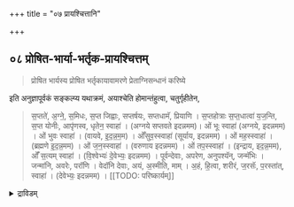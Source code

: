 +++
title = "०७ प्रायश्चित्तानि"

+++
## ०८ प्रोषित-भार्या-भर्तृक-प्रायश्चित्तम्

> प्रोषित भार्यस्य प्रोषित भर्तृकायावामरणे प्रेताग्निसन्धानं करिष्ये 

इति अनुज्ञापूर्वकं सङ्कल्प्य यथाक्रमं, अयाश्चेति होमान्तंहुत्वा, चतुर्गृहीतेन, 

> स॒प्तते॑, अ॒ग्ने॒, स॒मिधः, स॒प्त जिह्वाः, सप्तर्षयः, सप्तधामॅ, प्रियाणि । स॒प्तहोत्राः स॒प्त॒धात्वा॑ य॒ज॒न्ति, स॒प्त योनीः, आपृ॑णस्व, धृतेन॒ स्वाहा॑ । (अग्नये सप्तवते इदन्नमम)। ओं भूः स्वाहा॑ (अग्नये, इदन्नमम) । ओं भुवः स्वाहा॑ । (वायवे, इ॒द॒न्न॒म॒म) । ओँसुव॒स्स्वाहा॑ (सूर्याय, इदन्नमम) । ओं मह॒स्स्वाहा॑ । (ब्रह्मणे इ॒द॒न्न॒मम) । ओं ज॒न॒स्स्वाहा॑ । (वरुणाय इदन्नमम) । ओं तप॒स्स्वाहा॑ । (इन्द्राय, इद॒न्न॒मम), ओंँ स॒त्यम् स्वाहा॑ । (वि॒श्वेभ्यः॑ दे॒वेभ्यः॒ इदन्नमम) । पूर्वन्देवाः, अपरेण, अनुपश्यॅन्, जन्मॅभिः । जन्मा॑नि, अवरेः, परॉणि । वेदॉनि देवाः, अयं, अ॒स्मीति, माम् । अ॒हं, हि॒त्वा, शरीरं, ज॒रसॅः, प॒रस्ता॑त्, स्वाहा॑ । (देवेभ्यः॒ इदन्नमम) ।
[[TODO: परिष्कार्यम्]] 

<details><summary>द्राविडम्</summary>

### 8 தேசாந்தரம் சென்றுள்ள மனைவி-கணவன் இவர்களின் மரணத்தில் ப்ராயச்சித்தம்

ஸங்கல்ப்பம் ப்ரேதாக்னி ஸந்தானத்திற்கு அனுஜ்ஞை, இவைகளைச் செய்து, க்ரமமாக, “அயாச்ச ஹோமம் ஆனதும் சதுர் க்ருஹீதத்தினால் “ஸப்ததே அக்னே" ஸப்த வ்யாஹ்ருதி ஹோமம், பூர்வம் தேவா:, ப்ராணாபாநௌ, மாத்வா விருக்ஷெள, மாத்வா விருக்ஷெள, அக்னேப்யாவர்த்திந், அக்நே அங்கிர:, புநரூர்ஜா, ஸஹரய்யா, அநாஜ்ஞாத த்ரயம் வ்யாஹ்ருதி சதுஷ்டயம், பூர்ணாஹுதி, பரிஷேசனம், ஔபாஸன த்ரவ்ய தானம், ஔபாஸன ஹோமம்.

<details>

> प्राणापानौ, चक्षुः, श्रोत्र॑म् । वाचं, मनॅसि, सम्भृताम् । हि॒त्वा, शरीरं, ज॒रसॅः, प॒रस्ता॑त् । आभूतिं, भूतिं, वयं, अश्ज्ञावाम॒हैस्वाहा॑ । (मनसे इ॒द॒न्न॒म॒म) । मात्वा॑, वृक्षौ, सम्बॉधिष्ठां, मा, माता, पृथि॒वत्वम् । पितॄन्, ह्यत्र, गच्छॉसि, एधॉसं, य॒म राज्ये॒ स्वाहा॑ । (पृथिव्यै इदन्नमम) । मात्वॉ वृक्षौ, सम्बॉधेथां, मां माता, पृथिवी, मही । वैवस्व॒तँहि, गच्छॉसि, यम॒राज्ये॑, विरॉजसि, स्वाहा॑ । (पृथिव्यै इदन्नमम) । अग्ने॑, अभ्यावर्तिन्, अभिनॅः, आवॅर्तस्व, आयु॑षा, वर्च॑सा, स॒न्या, मे॒धया॑, प्र॒जया॑, धनेन, स्वाहा॑ । (अ॒ग्नये, अभ्यावर्तिने इदन्नमम) । अग्ने॑ अ॒ङ्गरः, श॒तन्ते॑ स॒न्तु, आवृतः, स॒हस्र॑न्ते, उपावृतः । तासां, पोषस्य, पोषे॑ण, पुनॅर्नः, न॒ष्टं, आक्रॅधि, पुनॅर्नः, र॒यिं, आकृधि, स्वाहा॑ । (अग्नये, अभ्यावर्तिने इदन्नमम) । पुनॅरूर्जा निवॅर्तस्व, पुनॅरग्ने, इ॒षायुषा । पुनॅर्नः, पाहि, वि॒श्वत॒स्स्वाहा॑ । (अग्नये, अभ्यावर्तन॑ इ॒दन्नमम) । सहर॒य्या, निवॅर्तस्व, अग्ने॑, पिन्वॅस्व, धारया । वि॒श्वफ्स्निया, वि॒श्वतः, परि, स्वाहा॑ । (अग्नये, अभ्यावर्तिने इदन्नमम) । 
[[TODO: परिष्कार्यम्]]

अनाज्ञात त्रयं – व्याहृति चतुष्टयं । श्रीविष्णवे स्वाहा । समन्त मप्रदक्षिणं परिषिच्य औपासनद्रव्य प्रतिनिधित्वेन किञ्चिद्धिरण्यं दत्वौपासनं जुहुयात् ॥

## ०९ रजस्वला-सूतिका-भर्तृ-मरण-प्रायश्चित्तम्

> म्रियमाणस्य चेद्भार्या सूतिकर्तुमतीतुवा ।  
दुर्गां मनस्वतीं हुत्वा ततस्तन्तुमतीमृचम् ।  
उद्बुध्यस्व त्रयस्त्रिंश द्व्याहृत्याच समस्तया ।  
व्याहृत्या त्रिरनाज्ञातं महाव्याहृतिभिस्तथा ।  
अप पाप्मानमिति द्वाभ्यां जुहुयाच्च विशेषतः ।  
हुत्वा चतुर्गृहीतेन सर्पिषाऽथास्य संस्क्रिया ॥

प्रयोगः 

> रजस्वला (सूतिका) भर्तृ मरण प्रायश्चित्त पूर्वकं प्रेताग्निसन्धानं करिष्ये 

इति सङ्कल्प्य अयाश्चेति होमानन्तरं चतुर्गृहीतं गृहीत्वा (अस्मिन्कर्मणि सर्वं चतुर्गृहीतेनैव)

> जा॒तवे॑दसे, सु॒न॒वा॒म॒, सोमं, अ॒रातीय॒तः, निदहाति (निजॅहाति) वेदॅः । सनॅः पर्षत्, अति दुर्गाणि, विश्वा॑ नि॒वेव, सिन्धु॑, दुरि॒तात्य॒ग्निः स्वाहा॑ । (अग्नये जातवेदसे इदन्नमम) । मनोज्योतिः, जुषंतां, आज्यं, विच्छिन्नं, य॒ज्ञं, समि॒मं, दधातु । याइष्टाः, उषसॅः, निम्रुचश्च, तास्सन्दधामि, ह॒विषा॑, घृ॒तेन॒ स्वाहा॑ । (मनसे, ज्योतिषे इदन्नमम) । तन्तुं, त॒न्वन्, रजॅसः, भानुं, अन्विहि, ज्योतिष्मतः, प॒थो रॅक्ष, धि॒याकृतान् । अनुल्बणं, व॒यत॒, जोगुवां, अपॅः, मनुर्भव, जनयॅ, दैव्यं, जनं, स्वाहा॑ । (अग्नये तन्तुमते इदन्नमम) । उद्बुध्यस्व, अग्ने प्रति जागृहि, एनं, इष्टा पूर्ते, सँसृजेथां, अ॒यञ्च । पुनः, कृ॒ण्वँस्त्वा॑ पि॒तरं, युवॉनं, अ॒न्वाताँसीत्, त्वयि, तन्तुं, ए॒तं, स्वाहा॑ । (अग्नये तन्तुमते इदन्नमम) ॥ त्रयॅस्त्रिँशत्, तन्तँवः, येवितत्निरे, यइमं, यज्ञं, स्व॒धया, ददन्ते, तेषां छिन्नं, प्रत्ये॒तत्, दधामि॒, स्वाहा॑, घ॒र्मः, दे॒वान्, अप्ये॑तु, स्वाहा॑ । (अग्नये तन्तुमते इदन्नमम) । भूरादि चतुष्टयं । अनाज्ञात त्रयं । भूग्नये॑ च पृथि॒व्यैचॅ, महते च॒ स्वाहा॑ । (अग्नये महते इदन्नमम) । भुवॅः, वायवे च, अन्तरिक्षाय च, मह॒ते चॅ, स्वाहा॑ । (वायवे महते, इदन्नमम), सुवॅरादित्यायॅ च, दि॒वे चॅ, म॒ह॒ते च॒ स्वाहा॑ । (आदित्याय, महते इदन्नमम) । भूर्भुवस्सुवॅः च॒न्द्रमॅसेच, नक्षत्रेभ्यश्च, दि॒ग्भ्यश्च, म॒ह॒ते च॒ स्वाहा॑ । (प्रजापतये महते, इदन्नमम) । अपॅ पा॒प्मानं, भरॅणीः, भरन्तु । तद्य॒मः, राजा॑, भगवान्, विचॅष्टां । लो॒कस्यॅ, राजा॑, मह॒तः, महान् हि । सुगन्नँः, पन्थां, अभयं, कृ॒णोतु॒ स्वाहा॑ । (यमाय, इदन्नमम) । यस्मिन्, नक्षत्रे, यम एति, राजा॑ । यस्मिन्नेनं, अभ्यर्षिञ्चन्त, देवाः । तदस्य, चित्रं, ह॒विषा, यजाम । अपॅपाप्मानं, भरॅणीः, भर॒न्तु । स्वाहा॑ । (यमायेदं—नमम) । 
[[TODO: परिष्कार्यम्]]

प्रायश्चित्तहोमार्थं अनाज्ञातत्रयं व्याहृति चतुष्टयञ्च पूर्णाहुतिं च हुत्वा होमं परिसमाप्य औपासनं जुहुयात् । सूतिका भर्तृका प्रायश्चित्तमपि इत्थमेव । 

<details><summary>द्राविडम्</summary>

### 9 ரஜஸ்வலை, ப்ரஸவித்தவள் இவர்களின்

பர்த்தா மரணத்திற்குப் பிராயச்சித்தம் ப்ரேதாக்னி ப்ரேதாக்னி ஸந்தானத்திலேயே ரஜஸ்வலா, பர்த்ரு மரண ப்ராயச்சித்தபூர்வகம். அவ்விதம் ஸுகாபர்த்ரு மரண ப்ராயச்சித்த பூர்வகம் ப்ரேதாக்னி ஸந்தானம் கரிஷ்யே ஸந்தானம் போல 'அயாச்ச" ஹோமத்திற்குப் பிறகு சதுர்க்ருஹீதம் (இந்தப் பிராயச்சித்தத்தில் எல்லா சதுர்க்ருஹீதத்தினால்தான்) ஜாதவேதஸே, தந்துந்தந்வந், உத்புத்யஸ்வ, த்ரயஸ்த்ரிம்சத், பூராதிசதுஷ்டயம், அநாஜ்ஞாத த்ரயம், பூரக்நயே a பிருதிவ்யைச என்கிற மஹாவ்யாஹ்ருதிகள், அப்பாப்மாநம், யஸ்மிந்நக்ஷத்ரேஹோமங்களுமே மநோஜ்யோதி:,
இதுவரை எல்லாமே சதுர்க்ருஹீதம். ப்ராயச்சித்த ஹோமத்திற்காக அநாஜ்நாதத்ரயம்-வ்யாஹ்ருதி சதுஷ்டயம் ஒளபாஸன த்ரவ்ய தானம், ஔபாஸன ஹோமம். Him .

<details>

## १० पर्युषित-प्रायश्चित्तम्

> मरण दहनयोरन्तरा पञ्चविंशति घटिका व्यवधाने पर्युषितत्वम् ।  
रात्रौ ब्राह्म मुहूर्तात्पूर्वं मृतस्य पूर्वोक्तव्यवधानाभावेऽपि पर्युषितत्वम् ॥

> याम्य पैतृकमन्त्राभ्यां वैश्वदेवेन वैतिलान् ।  
व्यस्ताभिश्च समस्ताभिर्हुत्वा व्याहृतिभिर्दहेत् ॥ 

कृच्छ्राचरणं चरित्वा, पञ्चगव्येन प्रक्षाल्य पावमानेन, अभिषिच्य तिलहोमं कुर्यात् ॥

प्राणानायम्य, प्राचीनावीती, सङ्कल्प्य ... प्रीत्यर्थं ...

> गोत्रस्य ... शर्मणः ममपितुः प्रेतस्य पर्युषितत्वेन, यो दोषः समजनि तद्दोष परिहारार्थं पर्युषितप्रायश्चित्तं, करिष्ये । 

> तत्काले कृच्छ्राचरणञ्च करिष्ये । 

कृच्छ्रत्रयं चरित्वा, पञ्चगव्य सम्मेलनं कृत्वा, कलशे (पत्र पुटे) वरुण मावाह्य 

> पवॅमान॒स्सुव॒र्जनः । प॒वित्रे॑ण॒ विचॅर्षणिः । यः पोता सपुँनातुमा । पुनन्तु॒मादेव ज॒नाः । पुनन्तुमनॅवोधिया । पुनन्तुविश्व आ॒यवॅः । जातवेदः प॒वित्रवत् । प॒वित्रे॑ण पुनाहिमा । शुक्रेण देव दीद्यत् । अग्ने॒क्रत्वा॒ क्रतूँरनु । यते॑ पवित्रमर्चिर्षि। अग्ने विततमन्तरा । ब्रह्म॒तेनॅ पुनीमहे । उ॒भाभ्या॑न्देवसवितः । प॒वित्रे॑ण सवेनॅ च । इ॒दं ब्रह्म पुनीमहे । वैश्वदेवीपुँनती दे॒व्यागा॑त्। यस्मै॑ ब॒ह्वीस्तनुवों वीतपृष्ठाः । तया मदन्तस्सध॒माद्ये॑षु । वयँस्यॉम पतॅयो रयीणाम् । वैश्वानरोरश्मिभिर्मा पुनातु । वातः प्रा॒णेने॑षि॒रोमॅयो॒ भूः । द्यावॉ पृथिवी पयसापयोंभिः । ऋतावॅरी यज्ञिये मा पुनीताम् । बृहद्भिस्सवि॒तस्तृभिः । वर्षिष्ठैर्देवमन्मॅभिः । अग्नेदक्षैः पुनाहिमा । येनॅ दे॒वाअपुँनत । येनापो॑दि॒व्यङ्कशॅः । तेन दि॒व्येन॒ ब्रह्म॑णा । इ॒दं ब्रह्मं पुनीमहे । यः पवमानीर॒ध्येति । ऋषि॑भि॒स्सम्भृतँरस॑म्। सर्वँस पूत मॅश्ज्ञाति । स्व॒दि॒तं त॒रिश्वे॑ना । पावमानीर्योअध्येति । ऋषि॑भि॒स्सम्भृ॑तँरस॑म् । तस्मै सरस्वतीदुहे । क्षीरँसर्पिर्मधूँदकम् । पाव॒मानीस्स्व॒स्त्ययॅनीः । सुदुघाहि पयॅस्वतीः । ऋषि॑भि॒स्सम्भृतो रसॅः । ब्राह्मणेष्वमृतँऽहितम् । पावमानीर्दिशन्तुनः । इमंल्लोकमथो अमुम् । कामान्थ्समॅर्धयन्तुनः । देवीर्देवैस्समाभृताः । पा॒व॒मानीस्स्व॒स्त्ययॅनीः । सुदुघाहिघृत॒श्च॒तः । ऋषि॑भि॒स्सम्भृतो रसॅः । ब्राह्म॒णेष्व॒मृतँहि॒तम् । येन दे॒वाः प॒वित्रे॑ण । आ॒त्मान पुनते॒ सदा॑ । तेन स॒हस्रं धारेण । पाव॒मान्यः पुँनन्तुमा । प्राजा॒प॒त्यं प॒वित्र॑म् । श॒तोद्यामँ हिर॒ण्मय॑म् । तेनब्रह्म विदो॑ व॒यम् । पूतं ब्रह्मं पुनीमहे । इन्द्र॑स्सुनीती स॒हमाॅपुनातु । सोमॅस्स्व॒स्त्या वरु॑णस्स॒मीच्या॑ । य॒मो राजा॑ प्र॒मृ॒णाभिःपुनातु मा । जात वेदा मोर्जयन्त्या पुनातु ॥ 
[[TODO: परिष्कार्यम्]]

वरुणमुद्वास्य शवसमीपं गत्वा पञ्चगव्येन प्रक्षाल्य पावमान घटजलेन कुशाग्रै रभिषिच्य, अपरेणाग्निमुपविश्या प्रदक्षिणं परिषिच्य । तिलैर्जुहुयात् ॥ यमः, दाधार, पृथिवीं, यमोद्यां, उत सूर्यः । यमः सर्वमृत्युः, तेन, प्राणानां, वायूनां, स्वाहा । (यमाय इदन्नमम) । 

> उशन्तस्त्वा, निधीमहि, उशन्तः, समिधीमहि । उ॒शन्, उशतः, आवॅह, पि॒तॄन्, ह॒विषै, अत्तवे, स्व॒धा नॅमः, स्वाहा॑ । (पि॒तृभ्यः, इदन्नमम) उप अपउपस्पृश्य प्राची विश्वे॑दे॒वस्यॅ,ने॒तुः, मर्तंः, वृणीत॒, स॒ख्यं, विश्वे॑, रायः इ॒षुध्यसि, द्यु॒म्नं, वृ॑णी॒त॒, पुष्यसे, स्वाहा॑ । (विश्वेभ्यः देवेभ्यः॒ इदं नमम) । ओं भूः स्वाहा॑ । (अग्नये इदन्नमम) । ओं भुव॒स्स्वाहा॑ । (वायवे इदन्नमम) । ओँ सुव॒स्स्वाहा॑ । (सूर्याय इदन्नमम) । ओंभूर्भुवस्सुवस्स्वाहा॑ । (प्रजापतये इदन्नमम) अप्रदक्षिणं परिषिञ्चेत् ॥

<details><summary>द्राविडम्</summary>

### 10 பர்யுஷித ப்ராயச்சித்தம்

மரணத்திற்கும் தஹநத்திற்கும் 25 நாழிகை (அதாவது 10 மணி) இடைவெளி ஏற்படுமாகில் பர்யுஷித ப்ராயச்சித்தம் செய்ய வேண்டும். அவ்விதம் விடியற்காலையில் "பிராம்ம முஹுர்த்தம்' என்று சொல்லப்படுகிற (விடியற்காலை 4 மணி அளவில்) நேரத்திற்கு முன்னதாக மரணம் ஸம்பவித்திருக்குமாகில் மேலே குறிப்பிட்டுள்ள இடைவெளிக்கு முன்பாகவே ஸம்ஸ்காரம் நடக்குமாகிலும் பர்யுஷித ப்ராயச்சித்தம் உண்டு. ஸங்கல்ப்பம், கிருச்ரத்ரயம், பஞ்சகவ்ய ஸம்மேளனம் செய்து, தொன்னை ஜலத்தில் 'பவமாந:' என்கிற அநுவாகத்தை ஜபித்து எடுத்துக் கொண்டு பஞ்ச கவ்யத்தினால் சவத்தை நன்றாக நனைத்து பவமாந

20


दहनदिनकत्यं

21

செய்வித்து, மந்திர ஜலத்தினால் அபிஷேகம் அக்நியில் (அப்ரதக்ஷிண பரிஷேசனம்) யமோ தாதார, உசந்த:, விச்வேதேவஸ்ய, வ்யாஹ்ருதி சதுஷ்டயம் இந்த ஏழு ஆஹுதிகளையும் திலத்தினால் ஹோமம் செய்து அப்ரதக்ஷிண பரிஷேசனம் செய்ய வேண்டும்.

<details>

## ११ जलमलोत्सर्गे पूती-गन्धे वा

मरण-समये भयाज् जलमलोत्सर्गे पूती-गन्धे वा प्रायश्चित्तम्॥

मरण समये भयादिना जल मलोत्सर्गेण आर्द्री भूते रोगादिना पूतीगन्धेवा गोमयवारिणा स्नापयित्वा शुद्धजलेन, प्रक्षाल्य गन्धोदकेन सेचयित्वा गोदानं कृच्छ्रत्रयञ्चकुर्यात् । प्रतिनिमित्तं कृच्छ्रत्रयं कुर्यात् । 

<details><summary>द्राविडम्</summary>

### 11 மரண சமயத்தில்
பயத்தினால் மூத்திரம், மலம் இவைகளை விட்டிருந்தாலும், இயற்கையினாலேயே வியாதியினால் துர்நாற்றம் எடுக்கப்பட்டிருந்தாலும் அதற்கான பிராயச்சித்தம்

பசும் சாணி ஜலத்தினால் ஸ்னானம் செய்வித்து நல்ல ஜலத்தினால் அலம்ப, சந்தன ஜலத்தினால் தெளிக்கப்பட்டு இதற்குப்

ஒவ்வொரு தோஷத்திற்கும் 3-3

பிராயச்சித்தமாக கோதானம் க்ருச்ரங்களையும் செய்து கர்மாவைத் தொடர வேண்டும்.

<details>

## १२ दक्षिणायन--कृष्ण-पक्ष--निशि-मरण-प्रायश्चित्तम्

> दक्षिणायने कृष्ण पक्षे निशिवा मरणे सति तत्प्रायश्चित्तार्थं कृच्छ्रा चरणं करिष्ये । 

"तासूर्या चन्द्रमसा" इति षड्भिश्चोष्यामि । दक्षिणायने मरण सम्भवेन यो दोषः, समजनि तद्दोष परिहारार्थं प्राजापत्य कृच्छ्रप्रत्याम्नायं यत्किञ्चिद्धिरण्यं श्रीवैष्णवाय सम्प्रददे ॥

अग्निमप्रदक्षिणं परिषिच्य। प्रत्येकं चतुगृहीतेन जुहुयात्। तासूर्यां चन्द्रमसा॑, वि॒श्व॒भृत्तँमा, म॒हत् । तेजॅः, वसुमत्, राजतः, दि॒वि । सामा॑त्माना, च॒र॒तः, स॒म॒ च॒रिणा॑। ययो॑ः, व्र॒तं, न म॒मे, जातु॒, दे॒वयो॑ः, स्वाहा॑ । सूर्या चन्द्रमोभ्यां इदं न मम । उभावन्तौ परियातः, अभ्यो॑ दि॒वो न, र॒श्मीन्, त॒नुतः, व्यँर्णवे। उभा भुवन्ती, भुइँना, कविक्रेत् । सूर्यान, च॒न्द्रा, चरतः, ह॒तामॅती, स्वाहा॑ । सूर्या चन्द्रमोभ्यां, इदन्नमम। पती॑द्यु॒मत् वि॒िश्वविदा॑, उ॒भा, दि॒वः सूर्यांाँ उभा, चन्द्रमॅसा, विचक्षणा। विश्ववाँरा, वरिवोभा, वरे॑ण्या। तानऽवतं, मति॒मन्त, महि॑व्र॒ता, स्वाहा॑ । सूर्या चन्द्रमोभ्यां, इदन्नमम। वि॒श्ववपॅरी, प्रतरॅणा, तरन्ता। सुव॒र्विदा॑ ह॒शये॑, भूरिँरश्मी । सूर्याहि, च॒न्द्रा, बसुँ, त्वेष दर्शता । मनस्विनोभा, अनॅचरतः, नु॒सन्दवं, स्वाहा॑। सूर्या चन्द्रमोभ्यां, इदन्नमम । अ॒स्यश्रवॅः न॒घँः, स॒प्त, 



26

27

बभ्रति॒। द्यावा॑, क्षामाॅ पृथिवी, दर्शतं वपुः । अ॒स्मे, सूर्या च॒न्द्र॒मसा॑, अ॒भि चक्षै। श्र॒द्धे, कमि॑न्द्र चरतः, वि॒च॒र्तुरम्, स्वाहा॑ । सूर्या चन्द्रमोभ्यां इदन्नमम । पूर्वाप॒रं, चरतः, मा॒ययै॒तौ । शिश॑, क्रीडॅन्तौ, परियातः, अ॒ध्व॒रम्। विश्वा॑न्य॒न्य, भुवॅना, अ॒भिष्टि॑ ऋ॒तून॒न्यः वि॒दत्, जा॒ाय॒ते॒, पुनँः, स्वाहा॑। सूर्या चन्द्रमोभ्यां इदन्नमम ॥ अप्रदक्षिणं परिषिञ्चेत्। एवमेव कृष्णपक्षे मरणे, निशि मरणेऽपि च कृच्छ्राचरणं प्रायश्चित्त होमञ्चकुर्यात् ॥ "

<details><summary>द्राविडम्</summary>

### 12 தக்ஷிணாயந, கிருஷ்ணபக்ஷ நிசி மரணத்தில் பிராயச்சித்தம்

தக்ஷிணாயநே மரணேந யோதோஷ: ஸமஜநி என்பதாக கிருச்ரம், ப்ரத்யேகம் சதுர்க்ருஹத்தினால் தாஸூர்யா சந்த்ரமஸா என்கிற ஆறு ஆஹுதிகள். இதுவேதான் கிருஷ்ண பக்ஷ மரணத்திலும், ராத்ரி மரணத்திலும்.

22


दहनदिनकत्यं

23

<details>

## १३ सर्पहत-प्रायश्चित्तम्

सर्पहते – प्राणानायम्य, प्राचीनावीती, ममपितुः प्रेतस्य मरण काले सर्प (दंश) हतत्वेन यो दोषस्समजनि, तद्दोष परिहारार्थं प्राजापत्य कृच्छ्र प्रत्याम्नायं यत्किञ्चिद्धिरण्य दानं करिष्ये । हिरण्यदानं कृत्वा उपवीती प्राणायामं कृत्वा प्राचीनावीती ... प्रीत्यर्थं ... गोत्रस्य ... शर्मणः ममपितुः प्रेतस्य सर्प दंश प्रायश्चित्तहोमं करिष्ये अग्नि मप्रदक्षिणं परिषिच्य प्रत्येकं चतुर्गृहीतेन जुहोति । नमाँ अस्तु, सर्पेभ्यँः, येकेचँ, पृथि॒वी मनुँ । ये अ॒न्तरिँक्षे, येदि॒वि, तेभ्यँः, स॒र्पेभ्यँः, नम॒स्स्वाहा॑ । सर्पेभ्यः॑ इ॒द॒न्न॑म॒म । येँऽदः, रोचने, दिवः, येवा॑, सूर्य॑स्य, रश्मिषुँ । येषँ म॒फ्सु, सदँः, कृतं, तेभ्यँः, सर्पेभ्यँः, नम॒स्स्वाहा॑ । सर्पेभ्यः इदन्नमम । या इषँवः, यातु 


धानॉनां, ये॒वा॑, वन॒स्पतीँन्, अनूँ । ये वा॑, अव॒टेषुँ, शेरँते, तेभ्यँः, सर्पेभ्यँः, नम॒स्स्वा॑हा॒ । सर्पेभ्यः इ॒द॒न्नमम । अप्रदक्षिणं परिषिञ्चेत् । सर्पहत दोष निवृत्त्यर्थं सर्प प्रतिमादानं करिष्ये । तत्प्रतिनिधित्वेन वा यत्किञ्चिद्दद्यात् सर्पहत दोष निवृत्यर्थं गोदानं गोप्रतिनिधियत्किञ्चिद्धिरण्यदानं वा कुर्यात् ॥

<details><summary>द्राविडम्</summary>

### 13 ஸர்ப்ப ஹதத்தில்

பாம்பு கடித்து இறக்க நேரிட்டால், க்ருச்ர தானம் செய்து, ஹோமத்திற்கு ஸங்கல்ப்பம் செய்து கொண்டு அப்ரதக்ஷிண பரிஷேசனம் செய்து ப்ரத்யேகம் சதுர்க்ருஹீதத்தினால் நமோ அஸ்து ஸர்ப்பேப்ய:, யேத:, யா இஷவ: என்கிற 3 ஆஹுதிகள் ஹோமம், பரிஷேசனம், ஸர்ப்ப ப்ரதிமா தானம் அல்லது அதற்குப் பிரதிநிதியாக ஹிரண்யதானம், அவ்விதமே கோதானம் அல்லது அதற்குப் பிரதிநிதியாக ஹிரண்யதானம்.


दहनदिन कृत्यं


दहनदिन कृत्यं

<details>

## १४ पशुभिर्हते प्रायश्चित्तम्

उपवीती, प्राणानायम्य, प्राचीनावीती ... गोत्रस्य ... शर्मणः, मम पितुः प्रेतस्य पशुना, पशुभिर्वा हतत्वेनं यो दोषस्समजनि तद्दोष परिहारार्थं यत्किञ्चिद्धिरण्यदानं प्रायश्चित्त होमञ्चकरिष्ये । हिरण्यदानं कृत्वा, अप्रदक्षिणं परिषिच्य प्रत्येकं चतुर्गृहीतेन आगावँः अ॒ग्मन्, उत, भ॒द्रं, अक्रन् । सीदॅन्तु, गोष्ठे, र॒णयॅन्तु, अ॒स्मे । प्र॒जावॅतीः, पुरुरूपा॑ः, इ॒हस्युः । इन्द्रॉय, पूर्वीः, उ॒षसॅः, दुहॉनाः । स्वाहा॑ । गोभ्यः इ॒द॒न्नमम । 

इन्द्रँः, यज्वँने, पृण॒ते चॅ, शिक्षति॒ । उपेद्दँदाति, नस्वं मुँषायति । भूर्यो भूयः, रयिमिदॅस्य, वर्धयॅन्, अभिँन्ने, खिल्ले, निदँधाति, देवयुं स्वाहा॑ । गोभ्यः इदन्नमम ॥ अप्रदक्षिणं परिषिञ्चेत् ॥

<details><summary>द्राविडम्</summary>

### 14 பசு அல்லது பசுக்கள் இவைகளால் மரணம் நேரிட்டால்

க்ருச்ரம், ஸங்கல்ப்பம், இதற்காக ப்ரத்யேகம் சதுர்க்ருஹீதத்தினால் ஆகாவோ அக்மந், இந்த்ரோயஜ்வநே என்கிற இரண்டு ஆஹுதிகள் ஹோமம்.

<details>

## १५ दंष्ट्रिभिर्हते प्रायश्चित्तम्

उपवीती - प्राणानायम्य - प्राचीनावीती ... गोत्रस्य ... शर्मणः, मम पितुः प्रेतस्य मरण काले दंष्टिभिः, हतत्वेन योदोषस्समजनि तद्दोष परिहारार्थं यत्किञ्चिद्धिरण्यदानं, प्रायश्चित्तहोमञ्च करिष्ये । हिरण्यं दत्वा, अप्रदक्षिणं परिषिच्य प्रत्येकं चतुर्गृहीतेन जुहुयात् । दँष्ट्राभ्यां मलिम्लॅन्, जंभ्यैः, तस्कॅरान्, उ॒त । हर्नूभ्यां, स्ते॒नान्, स्ते॒नान्, भगवः, ताँस्त्वङ्खाँद, सुखॉदितान्, स्वाहा॑ । अग्नये इदन्नमम । ये जनेँषु, मलिम्लॅवः, स्तेनासॅः, तस्कँराः, वने॑ । ये कक्षेँषु, अघायवॅः, ताँस्ते दधामि, जम्भॊयोः स्वाहा॑ । अग्नये इदन्नमम । अप्रदक्षिणं परिषिञ्चेत् ॥ 

<details><summary>द्राविडम्</summary>

### 15 கொம்பு உள்ள பிராணிகள் குத்தி கொலை செய்யப்பட்ட விஷயத்தில்

ஹிரண்ய தானம். ஸங்கல்ப்பம். ப்ரத்யேகம் சதுர் க்ருஹீதத்தினால் “தம்ஷ்ட்ராப்யாம் மலிம்லூந்”, “யே ஜநேஷு” என்கிற இரு மந்திரங்களால் ஹோமம்.

<details>

## १६ अफ्सुमृते प्रायश्चित्तम्

उपवीती प्राणानायम्य, प्राचीनावीती गोत्रस्य शर्मणः, मम पितुः प्रेतस्य अफ्सु मरण सम्भवेन योदोषः समजनि तद्दोष परिहारार्थं यत्किञ्चिद्धिरण्यदानं प्रायश्चित्त होमञ्च करिष्ये । हिरण्यं दत्वा, अग्निमप्रदक्षिणं परिषिच्य प्रत्येकं चतुर्गृहीतेन जुहुयात् । इ॒मम्मे॑, व॒रुण॒, श्रुधि॒ हवं, अ॒द्याचॅ, मृडय। त्वामे॑व॒स्युः, आचॅके स्वाहा॑ । वरुणाय इ॒दन्नमम ।



29


अपरप्रयोगः

" तत्त्वॉयामि, ब्रह्मणा, वन्दमानः तदाशा॑स्ते, यजॅमानः हविर्भिः । । अर्हेडमानः, वरुण, इ॒हबोंधि, उरुँ शट्स, मानः, आयुः, प्रमोषीः, स्वाहा॑। वरुणाय॒ इदन्नमम । अप्रदक्षिणं परिषिञ्चेत् ॥ 

### 16 ஜலத்தில் மரணம் நேர்ந்தால்

ஸங்கல்ப்பம். க்ருச்ரம். ப்ரத்யேகம் சதுர்க்ருஹீதேந ஹோமம். இமம் மே வருண, தத்வயாமி என்ற இரு ஆஹுதிகள்.

## १७ अशनि-हत-प्रायश्चित्तम्

... उपवीती प्राणानायम्य प्राचीनावीती गोत्रस्य शर्मणः मम पितुः प्रेतस्य अशनिहतात्, मरण सम्भवेन योदोषः समजनि तद्दोष परिहारार्थं यत्किञ्चिद्धिरण्यदानं प्रायश्चित्तहोमं च करिष्ये। हिरण्यदानं कृत्वाऽग्निमप्रदक्षिणं परिषिच्य चतुर्गृहीतेनाज्येन, मूर्धानं, दि॒वः, अर॒तं, पृथि॒व्याः, वैश्वानरं, ऋ॒तायें, जातं, अग्निं । ह॒विं, स॒म्राज॑, अतििथं, जनॉनां, आसन्ना, पात्रं, ज॒नय॒न्त॒, दे॒वाः स्वाहा॑ । अग्नये वैश्वानराय, इदन्नमम। अप्रदक्षिणं परिषिञ्चेत् ॥ f ...


### 17 இடியினால் மரணம் நேர்ந்தால்

ஸங்கல்ப்பம். கிருச்ரம். சதுர் க்ருஹீதத்தினால் “மூர்த்தாநம்" என்கிற ஒரு மந்திரத்தினால் ஹோமம்.

## १८ रजस्वला-सूतिकयोर् मरणे प्रायश्चित्तम्

रजस्वला सूतिकयोर्मरणे ब्राह्मणानुज्ञापूर्वकं प्रायश्चित्तं कुर्यात् । गोत्रायाः नाम्न्याः मम मातुः प्रेतायाः सूतिकात्वे (रजस्वलात्वे) मरणेन

योदोषः समजनि तद्दोष परिहारार्थं चान्द्रायण त्रय, प्राजापत्य, वारुण, 





30


31

दहनदिन कृत्यं

तीर्थ कृच्छ्र प्रत्याम्नायं यत्किञ्चिद्धिरण्यदानं, पुण्यमन्त्रैः, स्नापनं, मन्त्रादि मन्त्रैर्होमञ्च करिष्ये । इति संङ्कल्प्य, शुद्धोदक, पञ्चगव्य, गोमूत्र, कुशोदकैः पृथक्-पृथक् नापयित्वा कुम्भं प्रतिष्ठाप्य वरुण मावाह्य संपूज्य जपार्थमृत्विजो वृणुयात्। ऋत्विग्भिर्जप्या मन्त्राः ॥ यदन्ति॒ यच्च॑ दूरके भ॒यं वि॒िन्दतमामि॒ह । पव॑मान वितर्जहि ॥ पव॑मानस्सो अद्यर्नः पवित्रे॑ण विच॑र्षणिः। यः पो॒ता सपु॑नातुनः ॥ यत्ते॑प॒वित्र॑म॒र्चिष्यग्ने॒ वित॑तमन्त॒रा। ब्रह्म॒ तेन॑ पुनीहिनः ।

यत्ते॑ प॒वित्र॑ मर्च॒वदग्ने॒ तेन॑ पुनीहिनः । ब्र॒ह्म॒ स॒वैः पु॑नीहिनः ॥ उ॒भाभ्या॑न्देवसवितः प॒वित्रे॑ण स॒वेन॑ च । मां पु॑नीहि वि॒श्वत॑ः॥ त्रि॒भिष्ट्वन्दे॑व सवित॒र्वषि॑ष्ठैस्सोम॒ धाम॑भिः । अग्ने॒ दक्षैः पुनीहिनः ॥ पु॒नन्तु॒मान्दे॑वज॒नाः पु॒नन्तु॒ वस॑वोधि॒या। विश्वे॑ देवाः पुनीत मा॒ा जात॑वेदः पुनी॒हि मा॑॥

कय न॑श्च॒त्र आव दूतीस॒दावृ॑ध॒स्सरवा॑ । कया॒शचि॑ष्ठयावृता ॥ आपो॑ अ॒स्मान्मा॒ातरॅश्शु॒न्धन्तु घृ॒तेनॅनोघृत॒पुर्वैः पुनन्तु विश्वे॑म॒स्मत्प्रवॅहन्तु रि॒प्र मुदा॑भ्य॒श्शु॒चि॒रापूत ऍमि॥ आपोहिष्ठा मॅयोभुव॒स्तानँ ऊर्जेदँधातन। म॒हेरणॉय॒ चलॅसे॥ योवॅश्श॒िवतॅम॒ोरस॒स्तस्यॅ भाजयते॒हनँः । उ॒श॒तीरि॑व मा॒तरॅः॥ तस्मा॒ अरॅङ्गमामवो यस्यक्षयॉयजिन्वॅथ। आप जनयँ थाचनः॥



अपरप्रयोगः

हिरॅण्यवर्णाश्शुचॅयः पावका यार्से जातः कश्यपो यास्विन्द्रैः । अग्निं या गर्भं दधिरे विरूपा स्तान आपश्श स्योना भवन्तु । यासा राजा बरु॑णो॒ याति॒ मध्ये॑सत्यानृते अॅवपश्यञ्जनानाम् । मधुश्रुतश्शुचॅयो याः पाॅव॒कास्तान आप॒श्शऽस्योना भ॑वन्तु ॥ यासा॑न्दे॒वादि॒विकृण्वन्तं भक्षं या अ॒न्तरि॑क्षे बहुधा भवन्ति । याः पृ॑थि॒वीं पयॅसोन्दन्तं॑ शु॒क्रास्तान॒ आपश्शुस्योना भँवन्तु । शिवेनॅमा चक्षुषा पश्यतापवियाँ त॒नुवोपॅस्पृशत॒त्वचॅम्मे। सर्वांअग्नी रॅपसुषहुबेवो मयि॒वर्चो बल मोजोनिर्धेत्त॥ पवॅमान॒स्सुवर्जन इत्यनुवाकः पर्युषित प्रायश्चिते द्रष्टव्यः ॥ उदु॒त्त॒मं वॅरु॑ण॒पाशॅ म॒स्म दवाँधमं विमॅध्यमॲथाय। अथो॑ व॒यमा॑दित्य व्र॒ते तबानॉगसो अदि॑ितयेस्याम ॥ अस्तम्भ्राद्यामृषभो अ॒न्तरि॑क्षममँमीत बरि॒मार्णं पृथि॒व्या आसी॑द॒विश्वा भुवनानि सम्राविश्वेत्तानि॒ वरु॑णस्य व्र॒तानँ॥ यत्किञ्चेदं वॅरुण॒ दैव्ये॒ जने॑ऽभिद्रोहं मॅनुष्याश्चरॉमसि। अचँत्यत्तव॒ धर्मां युयोपम मान॒स्तस्मा॒ादेनॅसोदेवरीरिषः। ऋ॒त॒वासो यद्रो॑रि॒पुर्नीवि यद्वाघाँ सत्य मु॒तयन्नवि॒द्म । सर्वाताविष्यँ शिथिरेवॅदेवाथॉतेस्यामवरुण प्रियासः ॥ अवॅतेहेडों वरुण नमोभिख य॒ज्ञेभि॑रीमहे ह॒बिभँः॥ क्षयॅन्न॒स्मभ्यॅमसुर प्रचेतो राज॒न्नेनॉसिशिश्रथः कृतानिँ। तत्व यामि॒िब्रह्म॑णा वन्द॑मान॒स्तदाशा॑स्ते॒ यजॅमानोह॒विभिः।

दहनदिन कृत्यं

अहेडमानो वरुणेहबोध्युरूँश समान आयुः प्रमोषीः ॥ पुंसूक्तं (अधस्तात् उत्तपनाग्नि सन्धान प्रकरणेपठितं । स्वाहाकार रहितं अत्रानुनेयः) इत्येताभि रभिमन्त्रयेत । वरुणमुद्वास्य कुम्भ जलेन स्नापयित्वा, पञ्चगव्येन योनिं प्रक्षाल्य वस्त्रान्तरेणाच्छाद्य, चान्द्रायणत्रय प्राजापत्य वारुण तीर्थ कृच्छ्राणिदत्वा तत्प्रत्याम्नायत्वेनवादत्वा, अग्निं अप्रदक्षिणं परिषिच्य।

जा॒तवे॑दसे, सु॒न॒वाम॒ सोमं, अ॒रातीयतः, निर्देहाति, वेदॅः। सनॅः पर्षत्, अति दुर्गाणि, विश्वा॑, ना॒वेवॅ, सिन्धुं, दुरि॒तात्य॒ग्निः स्वाहा॑ अग्नये जातवेदसे दुर्गायै इदन्नमम । ताम॒ग्निवॅर्णा, तपैसा, ज्वलन्तीं, वैरोचनीं, क॒र्म॒ फलेषु॒, जुष्टम्। दुर्गां, दे॒वीं, शरॅण महं, प्रपद्ये, सुतरॅसितरसे, नमः स्वाहा॑ । दुर्गायै॒ इदन्नमम । अग्ने॑ त्वं पॉरय, नव्यँः, अ॒स्मान्, स्व॒स्तिभि॒रतिँ, दुर्गाणि, विश्वा॑। पूॲ, पृथ्वी, बहुलानः, उर्वी, भवाँतोकायॅ, तनँयाय, शंयोः, स्वाहा॑ ॥ अ॒ग्नये दुर्गायै इदन्नमम । विश्वॉनिनः, दुर्गहा॑ जा॒तवेदः, सिन्धुन्न, नावा, दुरि॒ताऽतिपर्षि । अग्ने॑ अ॒त्रि॒वत्, मनॅसा, गुणानः, अ॒स्माकं॑, बोधि॒, अ॒वि॒ता, त॒नूना॑म् स्वाहा॑ जातवेदसे अग्नये, दुर्गायै इदन्नमम। पृत॒नाजितं, सहॅमानं, अ॒ग्निं, उग्रं, हुवेम, पर॒मात्, स॒धस्ता॑त् ॥ सनॅः पर्षत्, अति दुर्गाणि, विश्व, क्षामद्देवः, अतिदुरि॒तात्य॒ग्निः स्वाहा॑ । अग्नये दुर्गायै इदन्नमम ॥ ? ?


### 18 ரஜஸ்வலை, ஸூதிகை இவர்களின் மரணத்தில்

1, ஸங்கல்ப்பம். சாந்த்ராயண த்ரயம். ப்ராஜாபத்யம். வாருணம். தீர்த்த க்ருச்ரம் இவைகளையோ, இதற்குப் பிரதிநிதியாக கோதானம், புண்ய மந்த்ரங்களால் ஸ்னானம் செய்வித்தல், "யதந்தியச்ச" என்கிற 7 மந்திரங்கள். கயாந: 1, ஆபோ அஸ்மாந் ஆபோஹிஷ்டா - 3, ஹிரண்யவர்ணா: 4, பவமாந: என்கிற அநுவாகம், உதுத்தமம் 6, புருஷ ஸூக்தம் இவ்வாறு மந்திரங்களால் அபிமந்த்ரணம் செய்யப்பட்ட ஜலத்தினால் ஸ்னானம் செய்வித்து பஞ்ச கவ்யத்தினால் யோநியையும் சுத்தம் செய்து வேறு வஸ்திரத்தினால் போர்த்தி, மேலேயுள்ள க்ருச்ரங்களை - -

25
முன்போ இப்பொழுதோ செய்து, அக்நியில் ஜாதவேதஸே, தாமக்நி வர்ணாம், அக்நேத்வம், விச்வாநிந:, ப்ருதநாஜிதம், மநோஜ்யோதி:, தத்ஸவிது:, பூரக்நயேச 4, "யோஸ்ய கௌஷ்ட்ய” யமங்காய இவைகளால் ஹோமம் செய்ய வேண்டும்.


33


अपरप्रयोगः

ர்ரி:, ஏர், அரிப்ச், qr ser:, ஸூÜ:, ரியூஸ், A, ர், ஜூ, antii मनसे ज्योतिषे इदन्नमम ॥ ?

:, ஜூனர் : : " स्वाहा॑। सवि॒त्रे इ॒दन्नमम । ।

भूरग्नये॑च, पृथिव्यैचॅ, महतेचॅस्वाहा॑ । अग्नये मह॒ते इदन्नमम । भुवः, वायवे॑ च, अ॒न्तरि॑क्षाय च, म॒ह॒ते चॅ, स्वाहा॑ । वायवे महते इदन्नमम । सुबॅरादित्यायॅ च, दिवेचॅ, मह॒ते चॅ, स्वाहा॑ । आदित्याय महते इदन्नमम । ,,,, प्रजापतये महते इदन्नमम । योस्यँ, कौष्ठ्यॅ, जगतः, पार्थि॑िवस्य, एकॅइद्वशी । சச், புஜூவு :, 14, kளர், 3-ன்:, 16,41CS4H। 44579, 4Fவு 8€:, akist, 3-9: 919: , , येन॒द्यौः, पृथि॒वी, दृ॒ढा स्वाहा॑ य॒माय॒ इदन्नमम । अप्रदक्षिणंपरिषिञ्चेत् ॥

## १९ आशौचि-मरण-प्रायश्चित्तम्

आशौचिनो मरणे कर्ता अग्निसन्धानात्पूर्वं स्वस्याधिकार सिद्धयर्थं कृच्छ्राचरणं कृत्वा ... गोत्रस्य ... शर्मणः, मम पितुः प्रेतस्य आशौचिनः शुद्धयर्थं सुरभिमत्यादिमन्त्रैः पञ्चगव्येन प्रोक्षणं करिष्ये । मन्त्रैः पञ्चगव्यसम्मेलनं कृत्वा सुरभिमतीं (दधिक्रावणः अकारिषं, जिष्णोः, अश्वॅस्य, वाजिनँः। सुरभिनॅः, मुखॉकरत्, प्रणः, आयूँषि, तारिषत् ॥ अब्लिङ्गाः (आपोहिष्ठेति तिस्रः) वारुणीः ( उदुत्तममिति षट्) हिरण्य वर्णीयाः, पावमानीः, व्याहृतीश्चजपन् पञ्चगव्येन कुशैः प्रोक्ष्य अन्येन वाससाऽऽच्छाद्य प्रेताग्नि सन्धानं कुर्यात् ॥

### 19 ஆசௌசிகளின் மரணத்தில்

அக்நி ஸந்தானத்திற்கு முன்பாகவே தனக்கு யோக்யதா க்ருச்ரம், ஆசௌச சமயத்தில் மரணம் ஸம்பவித்ததற்கு க்ருச்ரம், மந்த்ரங்களாலும் பஞ்ச கவ்யத்தினாலும் ப்ரோக்ஷணம் செய்வதாக ஸங்கல்ப்பித்துக் கொண்டு பஞ்ச கவ்யத்தை சேர்த்து வைத்துக் கொண்டு ஒரு கும்பத்தில் ஜலத்தை வைத்துக் கொண்டு, ததிக்ராவ்ண்ண:, ஆபோஹிஷ்ட உதுத்தமம் 3,

ஹிரண்யவர்ணீயா

4, 4, பலமாந: அநுவாகம் வ்யாஹ்ருதி தர்ப்பங்களைக் கொண்டு பஞ்ச கவ்யத்தினாலும் அபிமந்த்ரணம் செய்யப்பட்ட ஜலத்தினாலும் ப்ரோக்ஷித்து வேறு வஸ்திரத்தினால் போர்த்தி ப்ரேதாக்னி ஸந்தானம் ஆரம்பித்துச் செய்ய வேண்டும்.


## २० ऊर्ध्वाच्छिष्टादि-प्रायश्चित्तम्

गोत्रस्य शर्मणः, मम पितुः प्रेतस्य अद्य, अहनि, मरण काले ऊर्ध्वाच्छिष्ट, अध उच्छिष्ट खड्दादि मरण, अशुचिस्पर्शन, नियमलोपाख्य निमित्त पञ्चकसम्भवेन यो दोषः समजनि तद्दोष परिहारार्थं प्रत्येकं कृच्छ्रत्रय प्रत्याम्नायत्वेन यत्किञ्चिद्धिरण्यदानं करिष्ये॥ हिरण्यदानं कुर्यात् ॥


35

### 20 ஊர்த்வோச்சிஷ்டாதி ப்ராயச்சித்தம்

ஊர்த்வ உச்சிஷ்டம் (வாய்வழியாகக் கொப்புளித்தல்) அத உச்சிஷ்டம் கட்டில் முதலானவைகளில் மரணம், தொடக் கூடாததைத் தொடுதல், நியம லோபம் என்று சொல்லப்படுகிற ஐந்து வகையான தோஷங்களுக்கும் ப்ரத்யேகம் மும்மூன்று க்ருச்ரங்கள் செய்ய வேண்டும்.

## २१ नारायणबलिः
(See pg 199)

हेमाद्रौ नारायण बलि प्रयोगः दृश्यते । इदानीं सोऽनूद्यते । देवलः

> विषाग्नि-जलपाषाणैर्  
> दुर्मृतस्य प्रमादतः ।  
> कर्मादौदेहशुद्ध्यर्थं  
> नारायण बलिं

R मार्कण्डेयः दंष्ट्रिभिर्नखिभिर्वापिशृङ्गिभिर्यदिदैवतः। वृक्षैर्जलैश्च पाषाणैः दैवतो यः प्रमीयते। तस्यैवदेह शुद्धयर्थं कर्मादौ लोककाङ्क्षया। नारायण बलिं कुर्यात्सर्व पापापनुत्तये । पराशरःदुर्मृतस्य विषाद्यैर्वाचौरैः खङ्गैर्मृगादिभिः। कर्मादौ लोक साक्ष्यर्थं नारायण बलिं चरेत् । नारायणो जगत्कर्ता सर्वपापापहानृणाम् । दुर्मृतानां विशेषेण महा पाप प्रणाशनः। मरीचि : – दुर्मृतस्य खरोष्ट्रेश्च पशुभिर्वृक्ष पातनैः । जलैः पाषाण लगुडैर्मथितस्य प्रमादतः । कर्मादौ लोकमन्विच्छन् नारायण बलिं चरेत् ॥ —



### 16 நாராயண பலி

நாராயண பலி ப்ரயோகமானது பலவிதமாகச் சொல்லப்படுகிறது. ஆயினும் "ஹேமாத்ரி" என்கிற க்ரந்தத்தில் சொல்லப்பட்டுள்ளதை இங்கு சுருக்கமாக விஜ்ஞாபித்துக் கொள்கிறேன்.

துர்மரணம் முதலியவைகளில் ஆதியில் நாராயண பலியை அவச்யம் அனுஷ்டித்துத்தான் கர்மாவை ஆரம்பிக்க வேண்டும் என்று பல மஹர்ஷிகளின் அபிப்பிராயம். உபவீதத்துடன் தான்

செய்ய வேண்டும். இதில் கேசவாதிகள் 12, வாஸுதேவாதிகள் 12. ஆக மொத்தம் 24. 24 பிராம்மணர்கள் கிடைத்தாலும் சரி அல்லது 12 அல்லது 8 அல்லது 6 இப்படியாகக் கிடைக்கிறவர்களை அனுஸரித்து அவர்களின் பேரில் 24 நாமாக்களை வகுத்து வரிக்க வேண்டும். ஸங்கல்ப்பம் செய்து கொண்டு அவர்களுக்கு ஆஸநம் ஸமர்ப்பிக்க வேண்டும். பாத ப்ரக்ஷாளநம், கந்தாத்யுபசாரம் செய்ய வேண்டும். லௌகிகாக்நியை ப்ரதிஷ்டை செய்து தர்வீ ஸம்ஸ்காராந்தம் செய்து பூராதி வ்யாஹ்ருதிகளை 108, 108 ஆக ப்ரத்யேகம் ஹோமம் செய்ய வேண்டும்."ஓம் பூ: ஸ்வாஹா அக்நயே இதம் நமம, ஓம் பூஸ் ஸ்வாஹா அக்நய இதம் நமம" என்று மூன்று வ்யாஹ்ருதி ஹோமங்களையும் செய்ய வேண்டும். பிறகு, 'ஓம் பூர்புவஸ்ஸுஸ்வாஹா - ப்ரஜாபதயே இதம் நமம" என்பதாகவும் 108 ஆஹுதிகள். பிராயச்சித்த ஹோமம். ப்ராணாயாமம். பரிஷேசனம். உபஸ்தானம் செய்து, தண்டுலம்
முதலானவைகளை, "கேசவ ப்ரிதிம் கேசவ நாராயண மாதவ கோவிந்த விஷ்ணு மதுஸூதந ப்ரீதிம் காமய மாந: துப்யமஹம் ஸம்ப்ரததே'" இப்படியாக வரித்த க்ரமத்தில் தத்தம் செய்து விட்டு அக்ஷதை, துளசி இவைகளை எடுத்துக் கொண்டு, “ஏகோ விஷ்ணு: + அவ்யய: அநேந யத்கிஞ்சித் ஹிரண்ய ஸஹித ஆமரூப நாராயண பலிநா பகவாந் ஸர்வாத்மக: ஸ்ரீ நாராயண: ப்ரீயதாம்' என்று அக்ஷதை, துளசி கலந்த ஜலத்தைக் கிழக்கு நுனிகளாகப் போடப்பட்ட தர்ப்பங்களில் விட்டு விட வேண்டும்.

இவ்விதமாகவே கந்யா பாலர்களின் 12வது தினத்தில் செய்ய வேண்டிய நாராயண பலியையும் செய்ய வேண்டும்.


